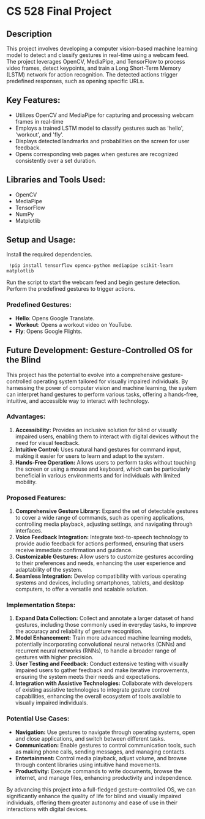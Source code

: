 # CS 528 Final Project

## Description
This project involves developing a computer vision-based machine learning model to detect and classify gestures in real-time using a webcam feed. The project leverages OpenCV, MediaPipe, and TensorFlow to process video frames, detect keypoints, and train a Long Short-Term Memory (LSTM) network for action recognition. The detected actions trigger predefined responses, such as opening specific URLs.

## Key Features:

- Utilizes OpenCV and MediaPipe for capturing and processing webcam frames in real-time
- Employs a trained LSTM model to classify gestures such as 'hello', 'workout', and 'fly'.
- Displays detected landmarks and probabilities on the screen for user feedback.
- Opens corresponding web pages when gestures are recognized consistently over a set duration.
  
## Libraries and Tools Used:
- OpenCV
- MediaPipe
- TensorFlow
- NumPy
- Matplotlib

## Setup and Usage:
Install the required dependencies.

```
 !pip install tensorflow opencv-python mediapipe scikit-learn matplotlib
```

Run the script to start the webcam feed and begin gesture detection.
Perform the predefined gestures to trigger actions.

### Predefined Gestures:
- **Hello**: Opens Google Translate.
- **Workout**: Opens a workout video on YouTube.
- **Fly**: Opens Google Flights.




## Future Development: Gesture-Controlled OS for the Blind

This project has the potential to evolve into a comprehensive gesture-controlled operating system tailored for visually impaired individuals. By harnessing the power of computer vision and machine learning, the system can interpret hand gestures to perform various tasks, offering a hands-free, intuitive, and accessible way to interact with technology.

### Advantages:

1. **Accessibility:** Provides an inclusive solution for blind or visually impaired users, enabling them to interact with digital devices without the need for visual feedback.
2. **Intuitive Control:** Uses natural hand gestures for command input, making it easier for users to learn and adapt to the system.
3. **Hands-Free Operation:** Allows users to perform tasks without touching the screen or using a mouse and keyboard, which can be particularly beneficial in various environments and for individuals with limited mobility.

### Proposed Features:

1. **Comprehensive Gesture Library:** Expand the set of detectable gestures to cover a wide range of commands, such as opening applications, controlling media playback, adjusting settings, and navigating through interfaces.
2. **Voice Feedback Integration:** Integrate text-to-speech technology to provide audio feedback for actions performed, ensuring that users receive immediate confirmation and guidance.
3. **Customizable Gestures:** Allow users to customize gestures according to their preferences and needs, enhancing the user experience and adaptability of the system.
4. **Seamless Integration:** Develop compatibility with various operating systems and devices, including smartphones, tablets, and desktop computers, to offer a versatile and scalable solution.

### Implementation Steps:

1. **Expand Data Collection:** Collect and annotate a larger dataset of hand gestures, including those commonly used in everyday tasks, to improve the accuracy and reliability of gesture recognition.
2. **Model Enhancement:** Train more advanced machine learning models, potentially incorporating convolutional neural networks (CNNs) and recurrent neural networks (RNNs), to handle a broader range of gestures with higher precision.
3. **User Testing and Feedback:** Conduct extensive testing with visually impaired users to gather feedback and make iterative improvements, ensuring the system meets their needs and expectations.
4. **Integration with Assistive Technologies:** Collaborate with developers of existing assistive technologies to integrate gesture control capabilities, enhancing the overall ecosystem of tools available to visually impaired individuals.

### Potential Use Cases:

- **Navigation:** Use gestures to navigate through operating systems, open and close applications, and switch between different tasks.
- **Communication:** Enable gestures to control communication tools, such as making phone calls, sending messages, and managing contacts.
- **Entertainment:** Control media playback, adjust volume, and browse through content libraries using intuitive hand movements.
- **Productivity:** Execute commands to write documents, browse the internet, and manage files, enhancing productivity and independence.

By advancing this project into a full-fledged gesture-controlled OS, we can significantly enhance the quality of life for blind and visually impaired individuals, offering them greater autonomy and ease of use in their interactions with digital devices.
